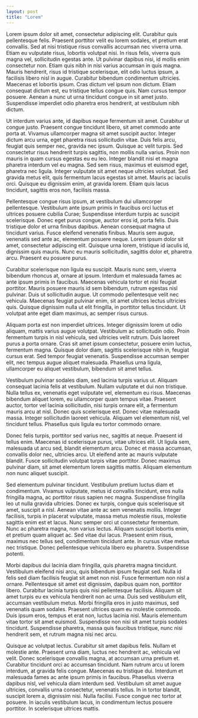 ```yaml
---
layout: post
title: "Lorem"
---
```

Lorem ipsum dolor sit amet, consectetur adipiscing elit. Curabitur quis pellentesque felis. Praesent porttitor velit eu lorem sodales, et pretium erat convallis. Sed at nisi tristique risus convallis accumsan nec viverra urna. Etiam eu vulputate risus, lobortis volutpat nisi. In risus felis, viverra quis magna vel, sollicitudin egestas ante. Ut pulvinar dapibus nisi, id mollis enim consectetur non. Etiam quis nibh in nisi varius accumsan in quis magna. Mauris hendrerit, risus id tristique scelerisque, elit odio luctus ipsum, a facilisis libero nisl in augue. Curabitur bibendum condimentum ultricies. Maecenas et lobortis ipsum. Cras dictum vel ipsum non dictum. Etiam consequat dictum est, eu tristique tellus congue quis. Nam cursus tempor posuere. Aenean a nunc ut urna tincidunt congue in sit amet justo. Suspendisse imperdiet odio pharetra eros hendrerit, at vestibulum nibh dictum.

Ut interdum varius ante, id dapibus neque fermentum sit amet. Curabitur ut congue justo. Praesent congue tincidunt libero, sit amet commodo ante porta at. Vivamus ullamcorper magna sit amet suscipit auctor. Integer dictum arcu urna, eget pharetra risus sollicitudin vitae. Duis felis arcu, feugiat quis semper nec, gravida nec ipsum. Quisque ac velit turpis. Sed consectetur risus hendrerit turpis sagittis, non mollis nulla varius. Proin non mauris in quam cursus egestas eu eu leo. Integer blandit nisi et magna pharetra interdum vel eu magna. Sed sem risus, maximus et euismod eget, pharetra nec ligula. Integer vulputate sit amet neque ultricies volutpat. Sed gravida metus elit, quis fermentum lacus egestas sit amet. Mauris ac iaculis orci. Quisque eu dignissim enim, at gravida lorem. Etiam quis lacus tincidunt, sagittis eros non, facilisis massa.

Pellentesque congue risus ipsum, at vestibulum dui ullamcorper pellentesque. Vestibulum ante ipsum primis in faucibus orci luctus et ultrices posuere cubilia Curae; Suspendisse interdum turpis ac suscipit scelerisque. Donec eget purus congue, auctor eros id, porta felis. Duis tristique dolor et urna finibus dapibus. Aenean consequat magna ut tincidunt varius. Fusce eleifend venenatis finibus. Mauris sem augue, venenatis sed ante ac, elementum posuere neque. Lorem ipsum dolor sit amet, consectetur adipiscing elit. Quisque urna lorem, tristique id iaculis id, dignissim quis mauris. Nunc eu mauris sollicitudin, sagittis dolor et, pharetra arcu. Praesent eu posuere purus.

Curabitur scelerisque non ligula eu suscipit. Mauris nunc sem, viverra bibendum rhoncus at, ornare at ipsum. Interdum et malesuada fames ac ante ipsum primis in faucibus. Maecenas vehicula tortor et nisi feugiat porttitor. Mauris posuere mauris id sem bibendum, rutrum egestas nisl pulvinar. Duis ut sollicitudin augue. Ut commodo pellentesque velit nec vehicula. Maecenas feugiat pulvinar enim, sit amet ultrices lectus ultricies quis. Quisque dignissim nulla ut elit fringilla, in porttitor tellus tincidunt. Ut volutpat ante eget diam maximus, ac semper risus cursus.

Aliquam porta est non imperdiet ultrices. Integer dignissim lorem ut odio aliquam, mattis varius augue volutpat. Vestibulum ac sollicitudin odio. Proin fermentum turpis in nisl vehicula, sed ultricies velit rutrum. Duis laoreet purus a porta ornare. Cras sit amet ipsum consectetur, posuere enim luctus, fermentum magna. Quisque dolor diam, sagittis scelerisque nibh in, feugiat cursus erat. Sed tempor feugiat venenatis. Suspendisse accumsan semper elit, nec tempus augue aliquet malesuada. Phasellus urna ligula, ullamcorper eu aliquet vestibulum, bibendum sit amet tellus.

Vestibulum pulvinar sodales diam, sed lacinia turpis varius ut. Aliquam consequat lacinia felis at vestibulum. Nullam vulputate et dui non tristique. Nulla tellus ex, venenatis eget vulputate vel, elementum eu risus. Maecenas bibendum aliquet lorem, eu ullamcorper quam tempus vitae. Praesent auctor, tortor vel lacinia sollicitudin, nisi turpis ornare elit, a fermentum mauris arcu at nisl. Donec quis scelerisque est. Donec vitae malesuada massa. Integer sollicitudin laoreet vehicula. Aliquam vel elementum nisl, vel tincidunt tellus. Phasellus quis ligula eu tortor commodo ornare.

Donec felis turpis, porttitor sed varius nec, sagittis at neque. Praesent id tellus enim. Maecenas id scelerisque purus, vitae ultrices elit. Ut ligula sem, malesuada ut arcu sed, blandit elementum arcu. Donec et massa accumsan, convallis dolor nec, ultricies arcu. Ut eleifend ante ac mauris vulputate blandit. Fusce sollicitudin volutpat turpis vitae porttitor. Donec maximus pulvinar diam, sit amet elementum lorem sagittis mattis. Aliquam elementum non nunc aliquet suscipit.

Sed elementum pulvinar tincidunt. Vestibulum pretium luctus diam et condimentum. Vivamus vulputate, metus id convallis tincidunt, eros nulla fringilla magna, ac porttitor risus sapien nec magna. Suspendisse fringilla leo ut nulla gravida ultricies. Donec ex turpis, congue quis scelerisque sit amet, suscipit a nisl. Aenean vitae ante ac sem venenatis mollis. Integer facilisis, turpis in placerat vulputate, massa metus molestie risus, molestie sagittis enim est et lacus. Nunc semper orci ut consectetur fermentum. Nunc ac pharetra magna, non varius lectus. Aliquam suscipit lobortis enim, et pretium quam aliquet ac. Sed vitae dui lacus. Praesent enim risus, maximus nec tellus sed, condimentum tincidunt ante. In cursus vitae metus nec tristique. Donec pellentesque vehicula libero eu pharetra. Suspendisse potenti.

Morbi dapibus dui lacinia diam fringilla, quis pharetra magna tincidunt. Vestibulum eleifend nisi arcu, quis bibendum ipsum feugiat sed. Nulla id felis sed diam facilisis feugiat sit amet non nisl. Fusce fermentum non nisl a ornare. Pellentesque sit amet est dignissim, dapibus quam non, porttitor libero. Curabitur lacinia turpis quis nisi pellentesque facilisis. Aliquam sit amet turpis eu ex vehicula hendrerit non ac urna. Duis sed vestibulum elit, accumsan vestibulum metus. Morbi fringilla eros in justo maximus, sed venenatis quam sodales. Praesent ultrices quam eu molestie commodo. Duis ipsum eros, tempus et erat non, luctus lacinia nisl. Mauris elementum vitae tortor sit amet euismod. Suspendisse non nisi sit amet turpis sodales tincidunt. Suspendisse pharetra, massa quis faucibus tristique, nunc nisi hendrerit sem, et rutrum magna nisi nec arcu.

Quisque ac volutpat lectus. Curabitur sit amet dapibus felis. Nullam et molestie ante. Praesent urna diam, luctus nec hendrerit ac, vehicula vel velit. Donec scelerisque convallis magna, at accumsan urna pretium et. Curabitur tincidunt orci ac accumsan tincidunt. Nam rutrum arcu ut lorem interdum, at gravida felis congue. Maecenas eu tristique dui. Interdum et malesuada fames ac ante ipsum primis in faucibus. Phasellus viverra dapibus nisl, vel vehicula diam interdum sed. Vestibulum sit amet augue ultricies, convallis urna consectetur, venenatis tellus. In in tortor blandit, suscipit lorem a, dignissim nisi. Nulla facilisi. Fusce congue nec tortor at posuere. In iaculis vestibulum lacus, in condimentum lectus posuere porttitor. In scelerisque ultrices mattis.

